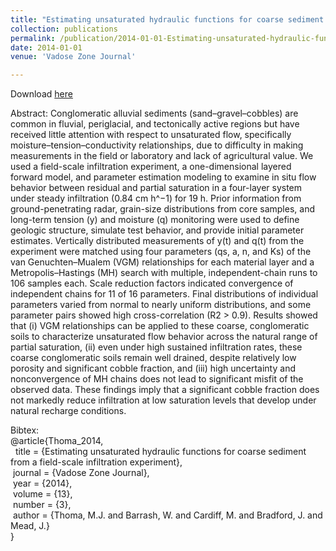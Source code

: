 ```yaml
---
title: "Estimating unsaturated hydraulic functions for coarse sediment from a field-scale infiltration experiment"
collection: publications
permalink: /publication/2014-01-01-Estimating-unsaturated-hydraulic-functions-for-coarse-sediment-from-a-field-scale-infiltration-experiment
date: 2014-01-01
venue: 'Vadose Zone Journal'

---
```

Download [here](jodimead.github.io/files/papers/infil.pdf)

Abstract:
Conglomeratic alluvial sediments (sand–gravel–cobbles) are common
in fluvial, periglacial, and tectonically active regions but have received
little attention with respect to unsaturated flow, specifically moisture–tension–conductivity relationships, due to difficulty in making measurements in
the field or laboratory and lack of agricultural value. We used a field-scale
infiltration experiment, a one-dimensional layered forward model, and
parameter estimation modeling to examine in situ flow behavior between
residual and partial saturation in a four-layer system under steady infiltration (0.84 cm h^−1) for 19 h. Prior information from ground-penetrating radar,
grain-size distributions from core samples, and long-term tension (y) and
moisture (q) monitoring were used to define geologic structure, simulate
test behavior, and provide initial parameter estimates. Vertically distributed
measurements of y(t) and q(t) from the experiment were matched using
four parameters (qs, a, n, and Ks) of the van Genuchten–Mualem (VGM)
relationships for each material layer and a Metropolis–Hastings (MH) search
with multiple, independent-chain runs to 106 samples each. Scale reduction
factors indicated convergence of independent chains for 11 of 16 parameters. Final distributions of individual parameters varied from normal to nearly
uniform distributions, and some parameter pairs showed high cross-correlation (R2 > 0.9). Results showed that (i) VGM relationships can be applied to
these coarse, conglomeratic soils to characterize unsaturated flow behavior
across the natural range of partial saturation, (ii) even under high sustained
infiltration rates, these coarse conglomeratic soils remain well drained,
despite relatively low porosity and significant cobble fraction, and (iii) high
uncertainty and nonconvergence of MH chains does not lead to significant
misfit of the observed data. These findings imply that a significant cobble
fraction does not markedly reduce infiltration at low saturation levels that
develop under natural recharge conditions.

Bibtex:<br>
@article{Thoma_2014,<br>
&nbsp; title = {Estimating unsaturated hydraulic functions for coarse sediment from a field-scale infiltration experiment},<br>
&nbsp;journal = {Vadose Zone Journal},<br>
&nbsp;year = {2014},<br>
&nbsp;volume = {13},<br>
&nbsp;number = {3},<br>
&nbsp;author = {Thoma, M.J. and Barrash, W. and Cardiff, M. and Bradford, J. and Mead, J.} <br>}
